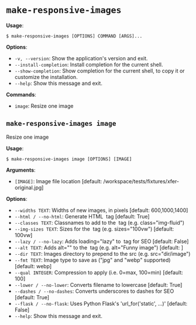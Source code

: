 # `make-responsive-images`

**Usage**:

```console
$ make-responsive-images [OPTIONS] COMMAND [ARGS]...
```

**Options**:

* `-v, --version`: Show the application's version and exit.
* `--install-completion`: Install completion for the current shell.
* `--show-completion`: Show completion for the current shell, to copy it or customize the installation.
* `--help`: Show this message and exit.

**Commands**:

* `image`: Resize one image

## `make-responsive-images image`

Resize one image

**Usage**:

```console
$ make-responsive-images image [OPTIONS] [IMAGE]
```

**Arguments**:

* `[IMAGE]`: Image file location  [default: /workspace/tests/fixtures/xfer-original.jpg]

**Options**:

* `--widths TEXT`: Widths of new images, in pixels  [default: 600,1000,1400]
* `--html / --no-html`: Generate HTML <img> tag  [default: True]
* `--classes TEXT`: Classnames to add to the <img> tag (e.g. class="img-fluid")
* `--img-sizes TEXT`: Sizes for the <img> tag (e.g. sizes="100vw")  [default: 100vw]
* `--lazy / --no-lazy`: Adds loading="lazy" to <img> tag for SEO  [default: False]
* `--alt TEXT`: Adds alt="" to the <img> tag (e.g. alt="Funny image")  [default: ]
* `--dir TEXT`: Images directory to prepend to the src (e.g. src="dir/image")
* `--fmt TEXT`: Image type to save as ("jpg" and "webp" supported)  [default: webp]
* `--qual INTEGER`: Compression to apply (i.e. 0=max, 100=min)  [default: 100]
* `--lower / --no-lower`: Converts filename to lowercase  [default: True]
* `--dashes / --no-dashes`: Converts underscores to dashes for SEO  [default: True]
* `--flask / --no-flask`: Uses Python Flask's 'url_for('static', ...)'  [default: False]
* `--help`: Show this message and exit.
